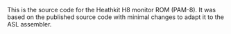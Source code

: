 This is the source code for the Heathkit H8 monitor ROM (PAM-8). It
was based on the published source code with minimal changes to adapt
it to the ASL assembler.
